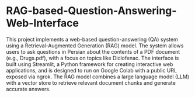 # RAG-based-Question-Answering-Web-Interface
This project implements a web-based question-answering (QA) system using a Retrieval-Augmented Generation (RAG) model. The system allows users to ask questions in Persian about the contents of a PDF document (e.g., Drugs.pdf), with a focus on topics like Diclofenac. The interface is built using Streamlit, a Python framework for creating interactive web applications, and is designed to run on Google Colab with a public URL exposed via ngrok. The RAG model combines a large language model (LLM) with a vector store to retrieve relevant document chunks and generate accurate answers.
